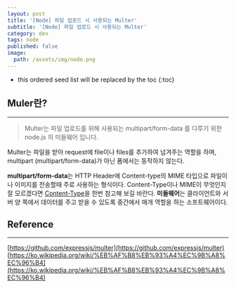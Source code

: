 ```yaml
---
layout: post
title: '[Node] 파일 업로드 시 사용되는 Multer'
subtitle: '[Node] 파일 업로드 시 사용되는 Multer'
category: dev
tags: node
published: false
image:
  path: /assets/img/node.png
---
```


<!-- prettier-ignore -->
* this ordered seed list will be replaced by the toc 
{:toc}

## Muler란?

---

> Multer는 파일 업로드를 위해 사용되는 multipart/form-data 를 다루기 위한 node.js 의 미들웨어 입니다.

Multer는 파일을 받아 request에 file이나 files를 추가하여 넘겨주는 역할을 하며, multipart (multipart/form-data)가 아닌 폼에서는 동작하지 않는다.

**multipart/form-data**는 HTTP Header에 Content-type의 MIME 타입으로 파일이나 이미지를 전송할때 주로 사용하는 형식이다. Content-Type이나 MIME이 무엇인지 잘 모르겠다면 [Content-Type]()을 한번 참고해 보길 바란다. **미들웨어**는 클라이언트와 서버 양 쪽에서 데이터를 주고 받을 수 있도록 중간에서 매개 역할을 하는 소프트웨어이다.

## Reference

---

[https://github.com/expressjs/multer](https://github.com/expressjs/multer)
[https://ko.wikipedia.org/wiki/%EB%AF%B8%EB%93%A4%EC%9B%A8%EC%96%B4](https://ko.wikipedia.org/wiki/%EB%AF%B8%EB%93%A4%EC%9B%A8%EC%96%B4)

